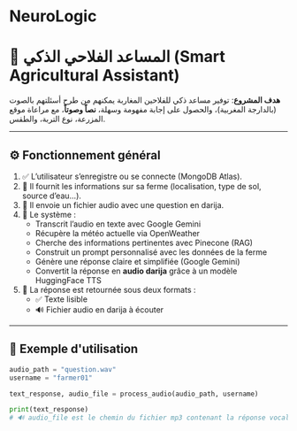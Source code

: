 # NeuroLogic
# 🤖 المساعد الفلاحي الذكي (Smart Agricultural Assistant)

**هدف المشروع**: توفير مساعد ذكي للفلاحين المغاربة يمكنهم من طرح أسئلتهم بالصوت (بالدارجة المغربية)، والحصول على إجابة مفهومة وسهلة، **نصاً وصوتاً**، مع مراعاة موقع المزرعة، نوع التربة، والطقس.

---

## ⚙️ Fonctionnement général

1. ✅ L’utilisateur s’enregistre ou se connecte (MongoDB Atlas).
2. 🌾 Il fournit les informations sur sa ferme (localisation, type de sol, source d’eau...).
3. 🎤 Il envoie un fichier audio avec une question en darija.
4. 🧠 Le système :
   - Transcrit l’audio en texte avec Google Gemini
   - Récupère la météo actuelle via OpenWeather
   - Cherche des informations pertinentes avec Pinecone (RAG)
   - Construit un prompt personnalisé avec les données de la ferme
   - Génère une réponse claire et simplifiée (Google Gemini)
   - Convertit la réponse en **audio darija** grâce à un modèle HuggingFace TTS
5. 📢 La réponse est retournée sous deux formats :
   - ✅ Texte lisible
   - 🔊 Fichier audio en darija à écouter

---

## 🧪 Exemple d'utilisation

```python
audio_path = "question.wav"
username = "farmer01"

text_response, audio_file = process_audio(audio_path, username)

print(text_response)
# 🔊 audio_file est le chemin du fichier mp3 contenant la réponse vocale

